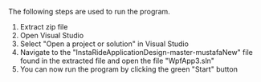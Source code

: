 The following steps are used to run the program.

1. Extract zip file
2. Open Visual Studio 
3. Select "Open a project or solution" in Visual Studio
4. Navigate to the "InstaRideApplicationDesign-master-mustafaNew" file found in the extracted file and open the file "WpfApp3.sln"
5. You can now run the program by clicking the green "Start" button

